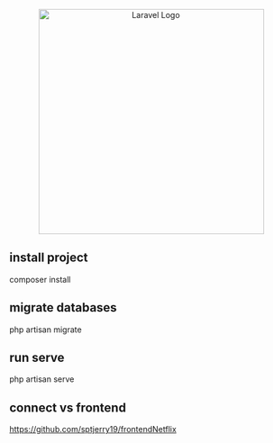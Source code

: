 <p align="center"><a href="https://laravel.com" target="_blank"><img src="https://raw.githubusercontent.com/laravel/art/master/logo-lockup/5%20SVG/2%20CMYK/1%20Full%20Color/laravel-logolockup-cmyk-red.svg" width="400" alt="Laravel Logo"></a></p>

## install project

composer install

## migrate databases

php artisan migrate

## run serve

php artisan serve

## connect vs frontend

https://github.com/sptjerry19/frontendNetflix
